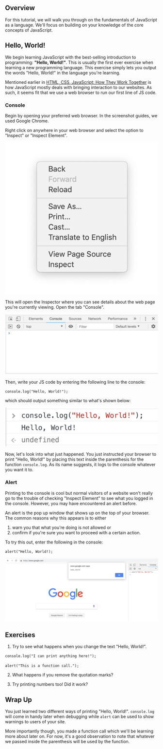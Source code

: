 ## Overview

For this tutorial, we will walk you through on the fundamentals of JavaScript as a language. We'll focus on building on your knowledge of the core concepts of JavaScript.

## Hello, World!

We begin learning JavaScript with the best-selling introduction to programming: **"Hello, World!"**. This is usually the first ever exercise when learning a new programming language. This exercise simply lets you output the words "Hello, World!" in the language you're learning.

Mentioned earlier in [HTML, CSS, JavaScript: How They Work Together](contents/web/html_css_js.md) is how JavaScript mostly deals with bringing interaction to our websites. As such, it seems fit that we use a web browser to run our first line of JS code.

### Console

Begin by opening your preferred web browser. In the screenshot guides, we used Google Chrome.

Right click on anywhere in your web browser and select the option to "Inspect" or "Inspect Element".

![](../../_media/browser-inspect-element.png "Google Chrome - Inspect")

This will open the Inspector where you can see details about the web page you're currently viewing. Open the tab "Console".

![](../../_media/browser-console.png "Google Chrome - Console")

Then, write your JS code by entering the following line to the console:

```
console.log("Hello, World!");
```

which should output something similar to what's shown below:

![](../../_media/console-log.png "Console Log - Hello, World!")

Now, let's look into what just happened. You just instructed your browser to print "Hello, World!" by placing this text inside the parenthesis for the function `console.log`. As its name suggests, it logs to the console whatever you want it to.

### Alert

Printing to the console is cool but normal visitors of a website won't really go to the trouble of checking "Inspect Element" to see what you logged in the console. However, you may have encountered an alert before.

An alert is the pop up window that shows up on the top of your browser. The common reasons why this appears is to either

1. warn you that what you're doing is not allowed or
2. confirm if you're sure you want to proceed with a certain action.

To try this out, enter the following in the console:

```
alert("Hello, World!);
```

![](../../_media/console-alert.png "Alert - Hello, World!")

## Exercises

1. Try to see what happens when you change the text "Hello, World!".

```
console.log("I can print anything here!");

alert("This is a function call.");
```

2. What happens if you remove the quotation marks?

3. Try printing numbers too! Did it work?

## Wrap Up

You just learned two different ways of printing "Hello, World!". `console.log` will come in handy later when debugging while `alert` can be used to show warnings to users of your site.

More importantly though, you made a function call which we'll be learning more about later on. For now, it's a good observation to note that whatever we passed inside the parenthesis will be used by the function.

